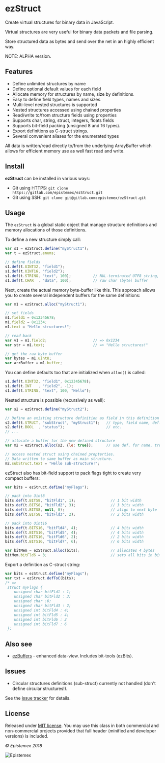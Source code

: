 ﻿ezStruct
========
Create virtual structures for binary data in JavaScript.

Virtual structures are very useful for binary data packets and file
parsing.

Store structured data as bytes and send over the net in an highly
efficient way.

NOTE: ALPHA version.


Features
--------
- Define unlimited structures by name
- Define optional default values for each field
- Allocate memory for structures by name, size by definitions.
- Easy to define field types, names and sizes.
- Multi-level nested structures is supported
- Nested structures accessed using chained properties
- Read/write to/from structure fields using properties
- Supports char, string, struct, integers, floats fields
- Supports bit-field packing (unsigned 8 and 16 types).
- Export definitions as C-struct strings.
- Several convenient aliases for the enumerated types

All data is written/read directly to/from the underlying ArrayBuffer
which allows for efficient memory use as well fast read and write.

Install
-------
**ezStruct** can be installed in various ways:

- Git using HTTPS: `git clone https://gitlab.com/epistemex/ezStruct.git`
- Git using SSH: `git clone git@gitlab.com:epistemex/ezStruct.git`


Usage
-----
The `ezStruct` is a global static object that manage structure definitions
and memory allocations of those definitions.

To define a new structure simply call:
```javascript
var s1 = ezStruct.define("myStruct1");
var t = ezStruct.enums;

// define fields
s1.def(t.UINT32, "field1");
s1.def(t.UINT16, "field2");
s1.def(t.STRING, "text", 100);          // NUL-terminated UTF8 string, max 100 bytes
s1.def(t.CHAR  , "data", 100);          // raw char (byte) buffer
```

Next, create the actual memory byte-buffer like this. This approach
allows you to create several independent buffers for the same definitions:
```javascript
var m1 = ezStruct.alloc("myStruct1");

// set fields
m1.field1 = 0x12345678;
m1.field2 = 0x1234;
m1.text = "Hello structures!";

// read back
var v1 = m1.field2;                     // => 0x1234
var str = m1.text;                      // => "Hello structures!"

// get the raw byte buffer
var bytes = m1.uint8;
var arrBuffer = m1.buffer;
```

You can define defaults too that are initialized when `alloc()` is called:

```javascript
s1.def(t.UINT32, "field1", 0x12345678);
s1.def(t.INT   , "field2", -1);
s1.def(t.STRING, "text", 100, "Hello");
```

Nested structure is possible (recursively as well):
```javascript
var s2 = ezStruct.define("myStruct2");

// Define an existing structure definition as field in this definition
s2.def(t.STRUCT, "subStruct", "myStruct1");   // type, field name, def. name
s2.def(t.BOOL  , "status");                   // etc.
// ...

// allocate a buffer for the new defined structure
var m2 = ezStruct.alloc(s2, {le: true});      // use def. for name, true = use little-endian

// access nested struct using chained propterties.
// Data written to same buffer as main structure.
m2.subStruct.text = "Hello sub-structure!";
```

ezStruct also has bit-field support to pack flags tight to create
very compact buffers:
```javascript
var bits = ezStruct.define("myFlags");

// pack into Uint8
bits.def(t.BITS8, "bitFld1", 1);                // 1 bit width
bits.def(t.BITS8, "bitFld2", 3);                // 3 bits width
bits.def(t.BITS8, null, 0);                     // align to next byte
bits.def(t.BITS8, "bitFld3", 2);                // 2 bits width

// pack into Uint16
bits.def(t.BITS16, "bitFld4", 4);               // 4 bits width
bits.def(t.BITS16, "bitFld5", 4);               // 4 bits width
bits.def(t.BITS16, "bitFld6", 2);               // 2 bits width
bits.def(t.BITS16, "bitFld7", 6);               // 6 bits width

var bitMem = ezStruct.alloc(bits);              // allocates 4 bytes
bitMem.bitFld6 = 3;                             // sets all bits in bitFld6
```

Export a definition as C-struct string:
```javascript
var bits = ezStruct.define("myFlags");
var txt = ezStruct.defToC(bits);
/* =>
 struct myFlags {
    unsigned char bitFld1 : 1;
    unsigned char bitFld2 : 3;
    unsigned char :0;
    unsigned char bitFld3 : 2;
    unsigned int bitFld4 : 4;
    unsigned int bitFld5 : 4;
    unsigned int bitFld6 : 2
    unsigned int bitFld7 : 6
 };
```

Also see
--------
- [ezBuffers](https://gitlab.com/epistemex/ezBuffer) - enhanced data-view. Includes bit-tools (ezBits).


Issues
------
- Circular structures definitions (sub-struct) currently not handled (don't define circular structures!).

See the [issue tracker](https://gitlab.com/epistemex/ezStruct/issues/new) for details.


License
-------
Released under [MIT license](http://choosealicense.com/licenses/mit/). You may use this class in both commercial and non-commercial projects provided that full header (minified and developer versions) is included.


*&copy; Epistemex 2018*

![Epistemex](https://i.imgur.com/GP6Q3v8.png)
